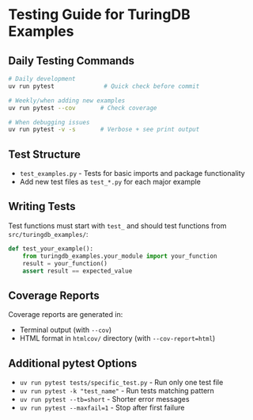 # Testing Guide for TuringDB Examples

## Daily Testing Commands

```bash
# Daily development
uv run pytest              # Quick check before commit

# Weekly/when adding new examples  
uv run pytest --cov       # Check coverage

# When debugging issues
uv run pytest -v -s       # Verbose + see print output
```

## Test Structure

- `test_examples.py` - Tests for basic imports and package functionality
- Add new test files as `test_*.py` for each major example

## Writing Tests

Test functions must start with `test_` and should test functions from `src/turingdb_examples/`:

```python
def test_your_example():
    from turingdb_examples.your_module import your_function
    result = your_function()
    assert result == expected_value
```

## Coverage Reports

Coverage reports are generated in:
- Terminal output (with `--cov`)
- HTML format in `htmlcov/` directory (with `--cov-report=html`)

## Additional pytest Options

- `uv run pytest tests/specific_test.py` - Run only one test file
- `uv run pytest -k "test_name"` - Run tests matching pattern
- `uv run pytest --tb=short` - Shorter error messages
- `uv run pytest --maxfail=1` - Stop after first failure